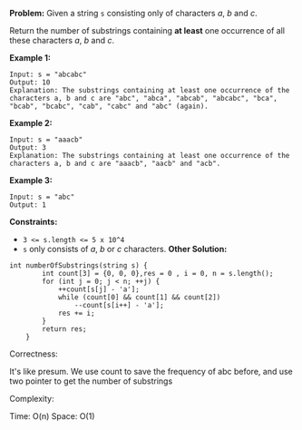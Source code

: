 **Problem:**
Given a string `s` consisting only of characters *a*, *b* and *c*.

Return the number of substrings containing **at least** one occurrence of all these characters *a*, *b* and *c*.

 

**Example 1:**

```
Input: s = "abcabc"
Output: 10
Explanation: The substrings containing at least one occurrence of the characters a, b and c are "abc", "abca", "abcab", "abcabc", "bca", "bcab", "bcabc", "cab", "cabc" and "abc" (again). 
```

**Example 2:**

```
Input: s = "aaacb"
Output: 3
Explanation: The substrings containing at least one occurrence of the characters a, b and c are "aaacb", "aacb" and "acb". 
```

**Example 3:**

```
Input: s = "abc"
Output: 1
```

 

**Constraints:**

- `3 <= s.length <= 5 x 10^4`
- `s` only consists of *a*, *b* or *c* characters.
**Other Solution:**
```
int numberOfSubstrings(string s) {
        int count[3] = {0, 0, 0},res = 0 , i = 0, n = s.length();
        for (int j = 0; j < n; ++j) {
            ++count[s[j] - 'a'];
            while (count[0] && count[1] && count[2])
                --count[s[i++] - 'a'];
            res += i;
        }
        return res;
    }
```
Correctness:

It's like presum. We use count to save the frequency of abc before, and use two pointer to get the number of substrings

Complexity:

Time: O(n)
Space: O(1)